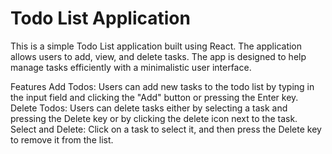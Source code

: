 # Todo List Application


This is a simple Todo List application built using React. The application allows users to add, view, and delete tasks. The app is designed to help manage tasks efficiently with a minimalistic user interface.

Features
Add Todos: Users can add new tasks to the todo list by typing in the input field and clicking the "Add" button or pressing the Enter key.
Delete Todos: Users can delete tasks either by selecting a task and pressing the Delete key or by clicking the delete icon next to the task.
Select and Delete: Click on a task to select it, and then press the Delete key to remove it from the list.
